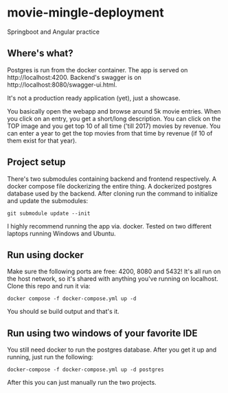 # movie-mingle-deployment
Springboot and Angular practice

## Where's what?
Postgres is run from the docker container.
The app is served on http://localhost:4200.
Backend's swagger is on http://localhost:8080/swagger-ui.html.

It's not a production ready application (yet), just a showcase.

You basically open the webapp and browse around 5k movie entries.
When you click on an entry, you get a short/long description.
You can click on the TOP image and you get top 10 of all time ('till 2017) movies by revenue.
You can enter a year to get the top movies from that time by revenue (if 10 of them exist for that year).

## Project setup
There's two submodules containing backend and frontend respectively.
A docker compose file dockerizing the entire thing.
A dockerized postgres database used by the backend.
After cloning run the command to initialize and update the submodules:
```
git submodule update --init
```
I highly recommend running the app via. docker. Tested on two different laptops running Windows and Ubuntu.

## Run using docker
Make sure the following ports are free: 4200, 8080 and 5432!
It's all run on the host network, so it's shared with anything you've running on localhost.
Clone this repo and run it via:
```
docker compose -f docker-compose.yml up -d
```
You should se build output and that's it.

## Run using two windows of your favorite IDE
You still need docker to run the postgres database.
After you get it up and running, just run the following:
```
docker-compose -f docker-compose.yml up -d postgres
```
After this you can just manually run the two projects.